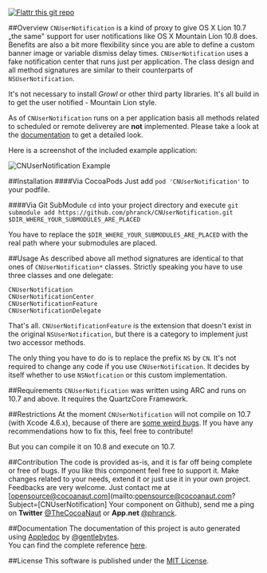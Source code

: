 [![Flattr this git repo](http://api.flattr.com/button/flattr-badge-large.png)](https://flattr.com/submit/auto?user_id=phranck&url=https://github.com/phranck/CNUserNotification&title=CNUserNotification&tags=github&category=software)


##Overview
`CNUserNotification` is a kind of proxy to give OS X Lion 10.7 „the same‟ support for user notifications like OS X Mountain Lion 10.8 does. Benefits are also a bit more flexibility since you are able to define a custom banner image or variable dismiss delay times. `CNUserNotification` uses a fake notification center that runs just per application. The class design and all method signatures are similar to their counterparts of `NSUserNotification`.

It's not necessary to install *Growl* or other third party libraries. It's all build in to get the user notified - Mountain Lion style.

As of `CNUserNotification` runs on a per application basis all methods related to scheduled or remote deliverey are **not** implemented. Please take a look at the [documentation](http://cnusernotification.cocoanaut.com/documentation/) to get a detailed look.


Here is a screenshot of the included example application:

![CNUserNotification Example](https://dl.dropboxusercontent.com/u/34133216/WebImages/Github/CNUserNotification-Example.jpg)



##Installation
####Via CocoaPods
Just add `pod 'CNUserNotification'` to your podfile.


####Via Git SubModule
`cd` into your project directory and execute `git submodule add https://github.com/phranck/CNUserNotification.git $DIR_WHERE_YOUR_SUBMODULES_ARE_PLACED`

You have to replace the `$DIR_WHERE_YOUR_SUBMODULES_ARE_PLACED` with the real path where your submodules are placed.


##Usage
As described above all method signatures are identical to that ones of `CNUserNotification*` classes. Strictly speaking you have to use three classes and one delegate:

	CNUserNotification
	CNUserNotificationCenter
	CNUserNotificationFeature
	CNUserNotificationDelegate

That's all. `CNUserNotificationFeature` is the extension that doesn't exist in the original `NSUserNotification`, but there is a category to implement just two accessor methods.

The only thing you have to do is to replace the prefix `NS` by `CN`. It's not required to change any code if you use `CNUserNotification`. It decides by itself whether to use `NSNotfication` or this custom implementation. 


##Requirements
`CNUserNotification` was written using ARC and runs on 10.7 and above. It requires the QuartzCore Framework.

##Restrictions
At the moment `CNUserNotification` will not compile on 10.7 (with Xcode 4.6.x), because of there are [some weird bugs](http://cl.ly/image/3Z1f3H3b033c). If you have any recommendations how to fix this, feel free to contribute!

But you can compile it on 10.8 and execute on 10.7.


##Contribution
The code is provided as-is, and it is far off being complete or free of bugs. If you like this component feel free to support it. Make changes related to your needs, extend it or just use it in your own project. Feedbacks are very welcome. Just contact me at [opensource@cocoanaut.com](mailto:opensource@cocoanaut.com?Subject=[CNUserNotification] Your component on Github), send me a ping on **Twitter** [@TheCocoaNaut](http://twitter.com/TheCocoaNaut) or **App.net** [@phranck](https://alpha.app.net/phranck). 


##Documentation
The documentation of this project is auto generated using [Appledoc](http://gentlebytes.com/appledoc/) by [@gentlebytes](https://twitter.com/gentlebytes).<br />
You can find the complete reference [here](http://CNUserNotification.cocoanaut.com/documentation/).


##License
This software is published under the [MIT License](http://cocoanaut.mit-license.org).
